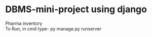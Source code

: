 # DBMS-mini-project using django
Pharma inventory         
To Run, in cmd type- py manage.py runserver
